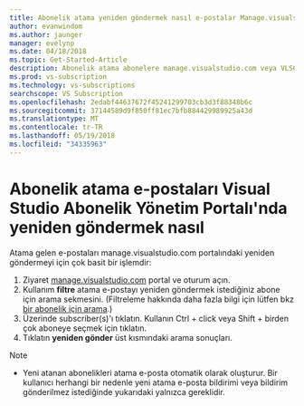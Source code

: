 ```yaml
---
title: Abonelik atama yeniden göndermek nasıl e-postalar Manage.visualstudio.com veya VLSC içinde | Microsoft Docs
author: evanwindom
ms.author: jaunger
manager: evelynp
ms.date: 04/18/2018
ms.topic: Get-Started-Article
description: Abonelik atama abonelere manage.visualstudio.com veya VLSC yeniden öğrenin
ms.prod: vs-subscription
ms.technology: vs-subscriptions
searchscope: VS Subscription
ms.openlocfilehash: 2edabf44637672f45241299703cb3d3f88348b6c
ms.sourcegitcommit: 37144589d9f850ff81ec7bfb884429989925a43d
ms.translationtype: MT
ms.contentlocale: tr-TR
ms.lasthandoff: 05/19/2018
ms.locfileid: "34335963"
---
```

# <a name="how-to-resend-subscription-assignment-emails-in-the-visual-studio-subscription-management-portal"></a>Abonelik atama e-postaları Visual Studio Abonelik Yönetim Portalı'nda yeniden göndermek nasıl


Atama gelen e-postaları manage.visualstudio.com portalındaki yeniden göndermeyi için çok basit bir işlemdir:

1. Ziyaret [manage.visualstudio.com](https://manage.visualstudio.com) portal ve oturum açın. 
2. Kullanım **filtre** atama e-postayı yeniden göndermek istediğiniz abone için arama sekmesini. (Filtreleme hakkında daha fazla bilgi için lütfen bkz [bir abonelik için arama](search-license.md).)
3. Üzerinde subscriber(s)'ı tıklatın.  Kullanın Ctrl + click veya Shift + birden çok aboneye seçmek için tıklatın.
4. Tıklatın **yeniden gönder** üst kısmındaki arama sonuçları.  


> [!NOTE]
> - Yeni atanan abonelikleri atama e-posta otomatik olarak oluşturur. Bir kullanıcı herhangi bir nedenle yeni atama e-posta bildirimi veya bildirim gönderilmez istediğinde yukarıdaki yalnızca gereklidir.
